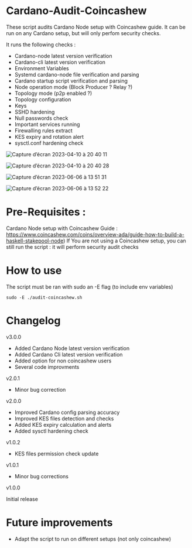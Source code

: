 # Cardano-Audit-Coincashew

These script audits Cardano Node setup with Coincashew guide. It can be run on any Cardano setup, but will only perfom security checks.

It runs the following checks :

- Cardano-node latest version verification
- Cardano-cli latest version verification
- Environment Variables
- Systemd cardano-node file verification and parsing
- Cardano startup script verification and parsing
- Node operation mode (Block Producer ? Relay ?)
- Topology mode (p2p enabled ?)
- Topology configuration
- Keys
- SSHD hardening
- Null passwords check
- Important services running
- Firewalling rules extract
- KES expiry and rotation alert
- sysctl.conf hardening check

![Capture d’écran 2023-04-10 à 20 40 11](https://user-images.githubusercontent.com/113426048/231139235-a2969e14-1e80-4f16-936c-92b7afeb339e.png)

![Capture d’écran 2023-04-10 à 20 40 28](https://user-images.githubusercontent.com/113426048/231141468-f25c790a-a76c-4fd6-bc3a-955a5ed03f8c.png)

![Capture d’écran 2023-06-06 à 13 51 31](https://github.com/Kirael12/Cardano-Audit-Coincashew/assets/113426048/37dbad9c-4730-4cad-ba3a-47937c76e7ca)

![Capture d’écran 2023-06-06 à 13 52 22](https://github.com/Kirael12/Cardano-Audit-Coincashew/assets/113426048/07da0ad8-08e9-4780-ab8a-66898e1a4f19)


# Pre-Requisites :

Cardano Node setup with Coincashew Guide : https://www.coincashew.com/coins/overview-ada/guide-how-to-build-a-haskell-stakepool-node)
If You are not using a Coincashew setup, you can still run the script : it will perform security audit checks

# How to use

The script must be ran with sudo an -E flag (to include env variables)

```shell
sudo -E ./audit-coincashew.sh
```

# Changelog

v3.0.0

- Added Cardano Node latest version verification
- Added Cardano Cli latest version verification
- Added option for non coincashew users
- Several code improvments

v2.0.1

- Minor bug correction

v2.0.0

- Improved Cardano config parsing accuracy
- Improved KES files detection and checks
- Added KES expiry calculation and alerts
- Added sysctl hardening check

v1.0.2

- KES files permission check update

v1.0.1

- Minor bug corrections

v1.0.0

Initial release

# Future improvements

- Adapt the script to run on different setups (not only coincashew)
